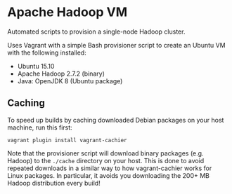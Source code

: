 # Apache Hadoop VM

Automated scripts to provision a single-node Hadoop cluster.

Uses Vagrant with a simple Bash provisioner script to create an Ubuntu VM with
the following installed:

* Ubuntu 15.10
* Apache Hadoop 2.7.2 (binary)
* Java: OpenJDK 8 (Ubuntu package)

## Caching

To speed up builds by caching downloaded Debian packages on your host machine,
run this first:

    vagrant plugin install vagrant-cachier

Note that the provisioner script will download binary packages (e.g. Hadoop) to
the `./cache` directory on your host. This is done to avoid repeated downloads
in a similar way to how vagrant-cachier works for Linux packages. In particular,
it avoids you downloading the 200+ MB Hadoop distribution every build!
